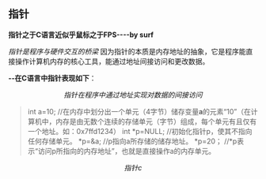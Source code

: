 


## 指针
**指针之于C语言近似乎鼠标之于FPS----by surf**

*指针是程序与硬件交互的桥梁*
因为指针的本质是内存地址的抽象，它是程序能直接操作计算机内存的核心工具，能通过地址间接访问和更改数据。

**--在C语言中指针表现如下**：

$$指针在程序中通过地址实现对数据的间接访问$$

>   int a=10;
>   //在内存中划分出一个单元（4字节）储存变量**a**的元素“10”（在计算机中，内存是由无数个连续的存储单元（字节）组成，每个单元有且仅有一个地址。如：0x7ffd1234）
>   int *p=NULL;
>   //初始化指针p，使其不指向任何存储单元。
>   *p=&a;
>   //p指向a所存储的储存地址。
>   *p=20；
>   //*p表示“访问p所指向的内存地址”，也就是直接操作a的内存单元。

$$指针c$$
<!--stackedit_data:
eyJoaXN0b3J5IjpbMzg0MjA2MTQ0LC0yNzg2Nzc4NjYsLTk3MD
A3MjA2Miw1NzMxOTY5MywtMjA4MTA5MzE0M119
-->
